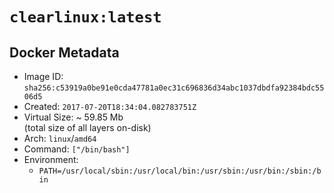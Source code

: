 # `clearlinux:latest`

## Docker Metadata

- Image ID: `sha256:c53919a0be91e0cda47781a0ec31c696836d34abc1037dbdfa92384bdc5506d5`
- Created: `2017-07-20T18:34:04.082783751Z`
- Virtual Size: ~ 59.85 Mb  
  (total size of all layers on-disk)
- Arch: `linux`/`amd64`
- Command: `["/bin/bash"]`
- Environment:
  - `PATH=/usr/local/sbin:/usr/local/bin:/usr/sbin:/usr/bin:/sbin:/bin`
